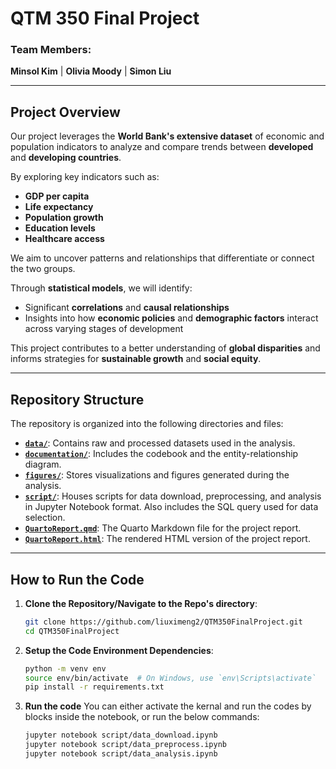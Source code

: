 # **QTM 350 Final Project**

### **Team Members:**  
**Minsol Kim** | **Olivia Moody** | **Simon Liu**

---

## **Project Overview**  
Our project leverages the **World Bank's extensive dataset** of economic and population indicators to analyze and compare trends between **developed** and **developing countries**.  

By exploring key indicators such as:  
- **GDP per capita**  
- **Life expectancy**  
- **Population growth**  
- **Education levels**  
- **Healthcare access**  

We aim to uncover patterns and relationships that differentiate or connect the two groups.  

Through **statistical models**, we will identify:  
- Significant **correlations** and **causal relationships**  
- Insights into how **economic policies** and **demographic factors** interact across varying stages of development  

This project contributes to a better understanding of **global disparities** and informs strategies for **sustainable growth** and **social equity**.

---

## **Repository Structure**

The repository is organized into the following directories and files:

- **[`data/`](data/)**: Contains raw and processed datasets used in the analysis.  
- **[`documentation/`](documentation/)**: Includes the codebook and the entity-relationship diagram.  
- **[`figures/`](figures/)**: Stores visualizations and figures generated during the analysis.  
- **[`script/`](script/)**: Houses scripts for data download, preprocessing, and analysis in Jupyter Notebook format. Also includes the SQL query used for data selection.  
- **[`QuartoReport.qmd`](QuartoReport.qmd)**: The Quarto Markdown file for the project report.  
- **[`QuartoReport.html`](QuartoReport.html)**: The rendered HTML version of the project report.  


---

## How to Run the Code

1. **Clone the Repository/Navigate to the Repo's directory**:

   ```bash
   git clone https://github.com/liuximeng2/QTM350FinalProject.git
   cd QTM350FinalProject
   ```
2. **Setup the Code Environment Dependencies**:

     ```bash
    python -m venv env
    source env/bin/activate  # On Windows, use `env\Scripts\activate`
    pip install -r requirements.txt
    ```
3. **Run the code**
   You can either activate the kernal and run the codes by blocks inside the notebook, or run the below commands:
   ```bash
   jupyter notebook script/data_download.ipynb
   jupyter notebook script/data_preprocess.ipynb
   jupyter notebook script/data_analysis.ipynb
   ```
